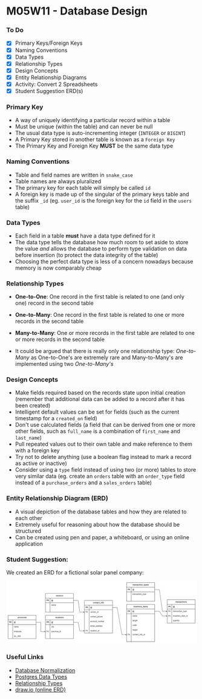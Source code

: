 # M05W11 - Database Design

### To Do
- [x] Primary Keys/Foreign Keys
- [x] Naming Conventions
- [x] Data Types
- [x] Relationship Types
- [x] Design Concepts
- [x] Entity Relationship Diagrams
- [x] Activity: Convert 2 Spreadsheets
- [x] Student Suggestion ERD(s)

### Primary Key
- A way of uniquely identifying a particular record within a table 
- Must be unique (within the table) and can never be null
- The usual data type is auto-incrementing integer (`INTEGER` or `BIGINT`)
- A Primary Key stored in another table is known as a `Foreign Key`
- The Primary Key and Foreign Key **MUST** be the same data type

### Naming Conventions
- Table and field names are written in `snake_case`
- Table names are always pluralized
- The primary key for each table will simply be called `id`
- A foreign key is made up of the singular of the primary keys table and the suffix `_id` (eg. `user_id` is the foreign key for the `id` field in the `users` table)

### Data Types
- Each field in a table **must** have a data type defined for it
- The data type tells the database how much room to set aside to store the value _and_ allows the database to perform type validation on data before insertion (to protect the data integrity of the table)
- Choosing the perfect data type is less of a concern nowadays because memory is now comparably cheap

### Relationship Types
- **One-to-One**: One record in the first table is related to one (and only one) record in the second table
- **One-to-Many**: One record in the first table is related to one or more records in the second table
- **Many-to-Many**: One or more records in the first table are related to one or more records in the second table

- It could be argued that there is really only one relationship type: _One-to-Many_ as One-to-One's are extremely rare and Many-to-Many's are implemented using two _One-to-Many's_

### Design Concepts
- Make fields required based on the records state upon initial creation (remember that additional data can be added to a record after it has been created)
- Intelligent default values can be set for fields (such as the current timestamp for a `created_on` field)
- Don't use calculated fields (a field that can be derived from one or more other fields, such as `full_name` is a combination of `first_name` and `last_name`)
- Pull repeated values out to their own table and make reference to them with a foreign key
- Try not to delete anything (use a boolean flag instead to mark a record as active or inactive)
- Consider using a `type` field instead of using two (or more) tables to store very similar data (eg. create an `orders` table with an `order_type` field instead of a `purchase_orders` and a `sales_orders` table)

### Entity Relationship Diagram (ERD)
- A visual depiction of the database tables and how they are related to each other
- Extremely useful for reasoning about how the database should be structured
- Can be created using pen and paper, a whiteboard, or using an online application

### Student Suggestion:
We created an ERD for a fictional solar panel company:

![solar panels and coffee](https://raw.githubusercontent.com/andydlindsay/flex-mar18-2024/main/m05w11-2/solar-panels-and-coffee-machines.drawio.png)

### Useful Links
* [Database Normalization](https://en.wikipedia.org/wiki/Database_normalization)
* [Postgres Data Types](http://www.postgresqltutorial.com/postgresql-data-types/)
* [Relationship Types](http://etutorials.org/SQL/Database+design+for+mere+mortals/Part+II+The+Design+Process/Chapter+10.+Table+Relationships/Types+of+Relationships/)
* [draw.io (online ERD)](https://www.draw.io/)
